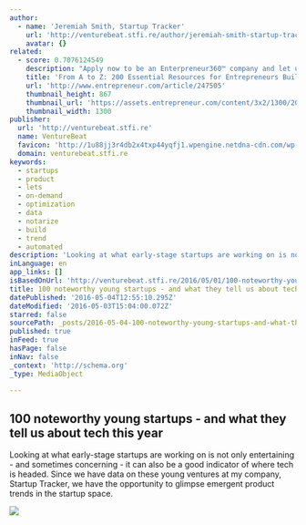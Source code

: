 ```yaml
---
author:
  - name: 'Jeremiah Smith, Startup Tracker'
    url: 'http://venturebeat.stfi.re/author/jeremiah-smith-startup-tracker/'
    avatar: {}
related:
  - score: 0.7076124549
    description: "Apply now to be an Enterpreneur360™ company and let us tell the world your success story. Get Started \" Being an entrepreneur can be difficult. Being an entrepreneur attempting to launch a startup is even more challenging. The good news? You don't have to go it alone."
    title: 'From A to Z: 200 Essential Resources for Entrepreneurs Building a Business'
    url: 'http://www.entrepreneur.com/article/247505'
    thumbnail_height: 867
    thumbnail_url: 'https://assets.entrepreneur.com/content/3x2/1300/20150114190424-jumper.jpeg'
    thumbnail_width: 1300
publisher:
  url: 'http://venturebeat.stfi.re'
  name: VentureBeat
  favicon: 'http://1u88jj3r4db2x4txp44yqfj1.wpengine.netdna-cdn.com/wp-content/themes/vbnews/img/favicon.ico'
  domain: venturebeat.stfi.re
keywords:
  - startups
  - product
  - lets
  - on-demand
  - optimization
  - data
  - notarize
  - build
  - trend
  - automated
description: 'Looking at what early-stage startups are working on is not only entertaining - and sometimes concerning - it can also be a good indicator of where tech is headed. Since we have data on these young ventures at my company, Startup Tracker, we have the opportunity to glimpse emergent product trends in the startup space.'
inLanguage: en
app_links: []
isBasedOnUrl: 'http://venturebeat.stfi.re/2016/05/01/100-noteworthy-young-startups-and-what-they-tell-us-about-tech-this-year/?sf=ayoklz'
title: 100 noteworthy young startups - and what they tell us about tech this year
datePublished: '2016-05-04T12:55:10.295Z'
dateModified: '2016-05-03T15:04:00.072Z'
starred: false
sourcePath: _posts/2016-05-04-100-noteworthy-young-startups-and-what-they-tell-us-about.md
published: true
inFeed: true
hasPage: false
inNav: false
_context: 'http://schema.org'
_type: MediaObject

---
```

<article style=""><h1>100 noteworthy young startups - and what they tell us about tech this year</h1><p>Looking at what early-stage startups are working on is not only entertaining - and sometimes concerning - it can also be a good indicator of where tech is headed. Since we have data on these young ventures at my company, Startup Tracker, we have the opportunity to glimpse emergent product trends in the startup space.</p><img src="http://1u88jj3r4db2x4txp44yqfj1.wpengine.netdna-cdn.com/wp-content/uploads/2015/11/startup-780x438.jpg" /></article>